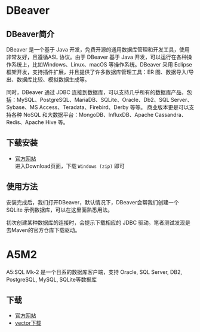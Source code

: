 # DBeaver

## DBeaver简介
DBeaver 是一个基于 Java 开发，免费开源的通用数据库管理和开发工具，使用非常友好，且遵循ASL 协议。由于 DBeaver 基于 Java 开发，可以运行在各种操作系统上，比如Windows、Linux、macOS 等操作系统。DBeaver 采用 Eclipse 框架开发，支持插件扩展，并且提供了许多数据库管理工具：ER 图、数据导入/导出、数据库比较、模拟数据生成等。

同时，DBeaver 通过 JDBC 连接到数据库，可以支持几乎所有的数据库产品，包括：MySQL、PostgreSQL、MariaDB、SQLite、Oracle、Db2、SQL Server、Sybase、MS Access、Teradata、Firebird、Derby 等等。
商业版本更是可以支持各种 NoSQL 和大数据平台：MongoDB、InfluxDB、Apache Cassandra、Redis、Apache Hive 等。


## 下载安装
* [官方网站](https://dbeaver.io/)  
进入Download页面，下载 ``Windows (zip)`` 即可

## 使用方法
安装完成后，我们打开DBeaver，默认情况下，DBeaver会帮我们创建一个 SQLite 示例数据库，可以在这里面熟悉用法。

初次创建某种数据库的连接时，会提示下载相应的 JDBC 驱动。笔者测试发现是去Maven的官方仓库下载驱动。

# A5M2
A5:SQL Mk-2 是一个日系的数据库客户端，支持 Oracle, SQL Server, DB2, PostgreSQL, MySQL, SQLite等数据库

## 下载
* [官方网站](https://a5m2.mmatsubara.com/)  
* [vector下载](https://www.vector.co.jp/soft/dl/winnt/business/se422726.html)  
